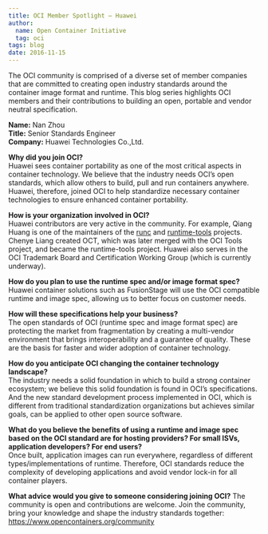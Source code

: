 ```yaml
---
title: OCI Member Spotlight – Huawei
author:
  name: Open Container Initiative
  tag: oci
tags: blog
date: 2016-11-15
---
```


The OCI community is comprised of a diverse set of member companies that are committed to creating open industry standards around the container image format and runtime. This blog series highlights OCI members and their contributions to building an open, portable and vendor neutral specification.  

**Name:** Nan Zhou  
**Title:** Senior Standards Engineer  
**Company:** Huawei Technologies Co.,Ltd.  

**Why did you join OCI?**  
Huawei sees container portability as one of the most critical aspects in container technology. We believe that the industry needs OCI’s open standards, which allow others to build, pull and run containers anywhere. Huawei, therefore, joined OCI to help standardize necessary container technologies to ensure enhanced container portability.

**How is your organization involved in OCI?**  
Huawei contributors are very active in the community. For example, Qiang Huang is one of the maintainers of the [runc](https://github.com/opencontainers/runc) and [runtime-tools](https://github.com/opencontainers/runtime-tools) projects. Chenye Liang created OCT, which was later merged with the OCI Tools project, and became the runtime-tools project. Huawei also serves in the OCI Trademark Board and Certification Working Group (which is currently underway).

**How do you plan to use the runtime spec and/or image format spec?**  
Huawei container solutions such as FusionStage will use the OCI compatible runtime and image spec, allowing us to better focus on customer needs.

**How will these specifications help your business?**  
The open standards of OCI (runtime spec and image format spec) are protecting the market from fragmentation by creating a multi-vendor environment that brings interoperability and a guarantee of quality. These are the basis for faster and wider adoption of container technology.

**How do you anticipate OCI changing the container technology landscape?**  
The industry needs a solid foundation in which to build a strong container ecosystem; we believe this solid foundation is found in OCI’s specifications.  And the new standard development process implemented in OCI, which is different from traditional standardization organizations but achieves similar goals, can be applied to other open source software.

**What do you believe the benefits of using a runtime and image spec based on the OCI standard are for hosting providers?  For small ISVs, application developers? For end users?**  
Once built, application images can run everywhere, regardless of different types/implementations of runtime. Therefore, OCI standards reduce the complexity of developing applications and avoid vendor lock-in for all container players.

**What advice would you give to someone considering joining OCI?** 
The community is open and contributions are welcome. Join the community, bring your knowledge and shape the industry standards together: https://www.opencontainers.org/community
